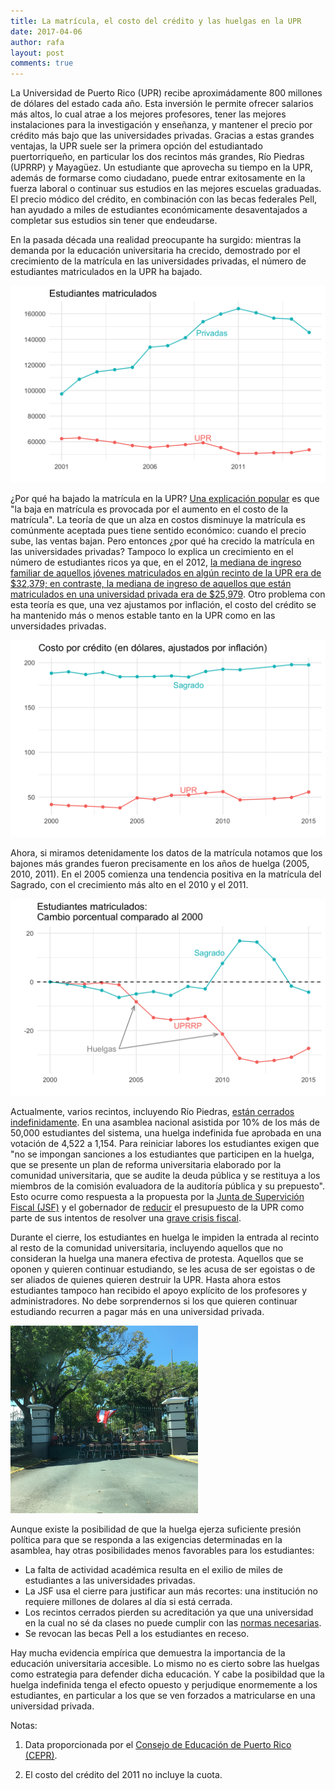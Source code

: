 ```yaml
---
title: La matrícula, el costo del crédito y las huelgas en la UPR
date: 2017-04-06
author: rafa
layout: post
comments: true
---
```


La Universidad de Puerto Rico (UPR) recibe aproximádamente 800 millones de 
dólares del estado cada año. Esta inversión le permite ofrecer salarios más
altos, lo cual atrae a los mejores profesores, tener las mejores instalaciones
para la investigación y enseñanza, y mantener el precio por crédito más bajo que las universidades privadas. Gracias a estas grandes
ventajas, la UPR suele ser la primera opción del estudiantado puertorriqueño, en
particular los dos recintos más grandes, Río Piedras (UPRRP) y Mayagüez. Un
estudiante que aprovecha su tiempo en la UPR, además de formarse como ciudadano, puede
entrar exitosamente en la fuerza laboral o continuar sus estudios en las mejores escuelas graduadas. El
precio módico del crédito, en combinación con las becas federales Pell, han
ayudado a miles de estudiantes económicamente desaventajados a completar sus
estudios sin tener que endeudarse. 

En la pasada década una realidad preocupante ha surgido: mientras la demanda por la
educación universitaria ha crecido, demostrado por el crecimiento de la matrícula en las   universidades privadas, el número de estudiantes matriculados en la UPR
ha bajado. 

![](https://raw.githubusercontent.com/simplystats/simplystats.github.io/master/_images/2017-04-06/matricula.png)

¿Por qué ha bajado la matrícula en la UPR? 
[Una explicación popular](http://www.elnuevodia.com/noticias/locales/nota/protestalauniondejuventudessocialistas-1331982/)
es que "la baja en matrícula es provocada por el aumento en el costo de la
matrícula". La teoría de que un alza en costos disminuye la matrícula es
comúnmente aceptada pues tiene sentido económico: cuando el precio sube, las
ventas bajan. Pero entonces ¿por qué ha crecido la matrícula en las
universidades privadas? Tampoco lo explica un crecimiento en el número de estudiantes ricos ya
que, en el 2012, [la mediana de ingreso familiar de aquellos jóvenes matriculados en
algún recinto de la UPR era de $32,379; en contraste, la mediana de ingreso de
aquellos que están matriculados en una universidad privada era de $25,979](http://www.80grados.net/hacia-una-universidad-mas-pequena-y-agil/). Otro problema con esta teoría es que, una vez ajustamos por inflación, el costo del crédito se ha mantenido más o menos estable tanto en la UPR como en las unversidades privadas.

![](https://raw.githubusercontent.com/simplystats/simplystats.github.io/master/_images/2017-04-06/costo.png)

Ahora, si miramos detenidamente los datos de la matrícula notamos que los bajones más grandes fueron precisamente en los años de huelga (2005, 2010, 2011). En el 2005 comienza una tendencia positiva en la matrícula del Sagrado, con el crecimiento más alto en el 2010 y el 2011.

![](https://raw.githubusercontent.com/simplystats/simplystats.github.io/master/_images/2017-04-06/cambio-en-matricula.png)

Actualmente, varios recintos, incluyendo Río Piedras, [están cerrados
indefinidamente](http://www.elnuevodia.com/noticias/locales/nota/estudiantesapruebanvotodehuelgasistemicaenlaupr-2307616/). En una asamblea nacional asistida por 10% de los más de 50,000 estudiantes del sistema, una huelga indefinida fue aprobada en una votación de 4,522 a 1,154. Para reiniciar labores los estudiantes exigen que "no se impongan sanciones a los estudiantes que participen en la huelga, que se presente un plan de reforma universitaria elaborado por la comunidad universitaria, que se audite la deuda pública y se restituya a los miembros de la comisión evaluadora de la auditoría pública y su prepuesto". Esto ocurre como respuesta a la propuesta por la [Junta de Supervición Fiscal (JSF)](https://en.wikipedia.org/wiki/PROMESA) y el gobernador de
[reducir](http://www.elnuevodia.com/noticias/locales/nota/revelanelplanderecortesparaelsistemadelaupr-2302675/) el presupuesto de la UPR como parte de sus intentos de
resolver una [grave crisis
fiscal](https://www.project-syndicate.org/commentary/puerto-rico-debt-plan-deep-depression-by-joseph-e--stiglitz-and-martin-guzman-2017-02). 

Durante el cierre, los estudiantes en huelga le impiden la entrada al recinto al
resto de la comunidad universitaria, incluyendo aquellos que no consideran la huelga una manera efectiva de protesta. Aquellos que se oponen y quieren continuar estudiando, se les acusa de ser egoistas o de ser aliados de quienes quieren destruir la UPR. Hasta ahora estos estudiantes tampoco han recibido el apoyo explícito de los profesores y administradores. No debe sorprendernos si los que quieren continuar estudiando recurren a pagar más en una universidad privada.

<img src="https://raw.githubusercontent.com/simplystats/simplystats.github.io/master/_images/2017-04-06/IMG_7076.jpg" alt="portones2"
style="width: 300px;"/>

Aunque existe la posibilidad de que la huelga ejerza suficiente presión política para que se responda a las exigencias determinadas en la asamblea, hay otras posibilidades menos favorables para los estudiantes: 

- La falta de actividad académica resulta en el exilio de miles de estudiantes a las universidades privadas. 
- La JSF usa el cierre para justificar aun más recortes: una institución no requiere millones de dolares al día si está cerrada. 
- Los recintos cerrados pierden su acreditación ya que una universidad en la cual no sé da clases no puede cumplir con las [normas necesarias](http://www.msche.org/?Nav1=About&Nav2=FAQ&Nav3=Question07). 
- Se revocan las becas Pell a los estudiantes en receso. 

Hay mucha evidencia empírica que demuestra la importancia de la educación universitaria accesible. Lo mismo no es cierto sobre las huelgas como estrategia para defender dicha educación. Y cabe la posibildad que la huelga indefinida tenga el efecto opuesto y perjudique enormemente a los estudiantes, en particular a los que se ven forzados a matricularse en una universidad privada.


Notas:

1. Data proporcionada por el [Consejo de Educación de Puerto Rico (CEPR)](http://www2.pr.gov/agencias/cepr/inicio/estadisticas_e_investigacion/Pages/Estadisticas-Educacion-Superior.aspx).

2. El costo del crédito del 2011 no incluye la cuota.
